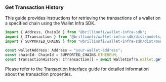 ### Get Transaction History

This guide provides instructions for retrieving the transactions of a wallet on a specified chain using the Wallet Infra SDK.

```ts
import { Address, ChainId } from "@brillionfi/wallet-infra-sdk";
import { ITransaction } from "@brillionfi/wallet-infra-sdk/dist/models/transaction.models";
import { SUPPORTED_CHAINS } from "@brillionfi/wallet-infra-sdk/dist/models/common.models";

const walletAddress: Address = "your-wallet-address";
const chainId: ChainId = SUPPORTED_CHAINS.ETHEREUM;
const transactionHistory: ITransaction[] = await WalletInfra.Wallet.getTransactionHistory(walletAddress, chainId);
```

Please refer to the [Transaction Interface](../transaction/transaction-interface.md) guide for detailed information about the transaction properties.
